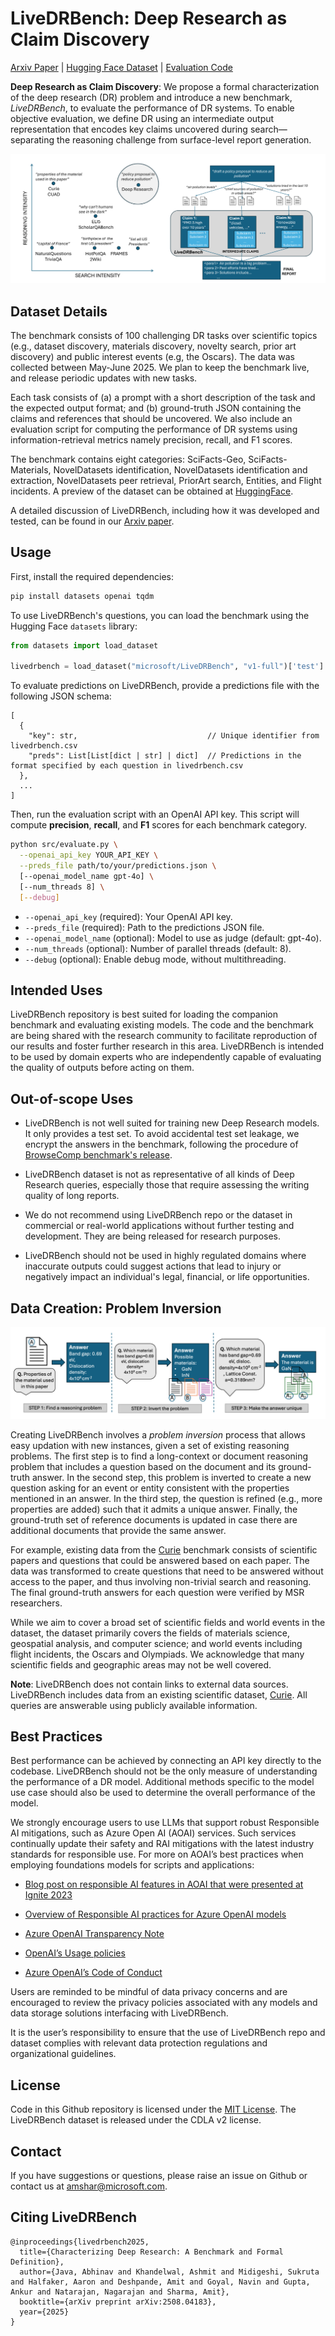 # LiveDRBench: Deep Research as Claim Discovery

[Arxiv Paper](https://arxiv.org/abs/2508.04183) | [Hugging Face Dataset](https://huggingface.co/datasets/microsoft/LiveDRBench) | [Evaluation Code](https://github.com/microsoft/LiveDRBench)

**Deep Research as Claim Discovery**: We propose a formal characterization of the deep research (DR) problem and introduce a new benchmark, _LiveDRBench_, to evaluate the performance of DR systems. To enable objective evaluation, we define DR using an intermediate output representation that encodes key claims uncovered during search—separating the reasoning challenge from surface-level report generation.

![Characterizing Deep Research task](docs/images/fig1.png)

## Dataset Details

The benchmark consists of 100 challenging DR tasks over scientific topics (e.g., dataset discovery, materials discovery, novelty search, prior art discovery) and public interest events (e.g, the Oscars). The data was collected between May-June 2025. We plan to keep the benchmark live, and release periodic updates with new tasks.

Each task consists of (a) a prompt with a short description of the task and the expected output format; and (b) ground-truth JSON containing the claims and references that should be uncovered. We also include an evaluation script for computing the performance of DR systems using information-retrieval metrics namely precision, recall, and F1 scores.

The benchmark contains eight categories: SciFacts-Geo, SciFacts-Materials, NovelDatasets identification, NovelDatasets identification and extraction, NovelDatasets peer retrieval, PriorArt search, Entities, and Flight incidents.
A preview of the dataset can be obtained at [HuggingFace](https://huggingface.co/datasets/microsoft/LiveDRBench).

A detailed discussion of LiveDRBench, including how it was developed and tested, can be found in our [Arxiv paper](https://arxiv.org/abs/2508.04183).

## Usage

First, install the required dependencies:

```bash
pip install datasets openai tqdm 
```

To use LiveDRBench's questions, you can load the benchmark using the Hugging Face `datasets` library:

```python
from datasets import load_dataset

livedrbench = load_dataset("microsoft/LiveDRBench", "v1-full")['test']
```

To evaluate predictions on LiveDRBench, provide a predictions file with the following JSON schema:

```
[
  {
    "key": str,                             // Unique identifier from livedrbench.csv
    "preds": List[List[dict | str] | dict]  // Predictions in the format specified by each question in livedrbench.csv
  },
  ...
]
```

Then, run the evaluation script with an OpenAI API key. This script will compute **precision**, **recall**, and **F1** scores for each benchmark category.

```bash
python src/evaluate.py \
  --openai_api_key YOUR_API_KEY \
  --preds_file path/to/your/predictions.json \
  [--openai_model_name gpt-4o] \
  [--num_threads 8] \
  [--debug]
```

-   `--openai_api_key` (required): Your OpenAI API key.
-   `--preds_file` (required): Path to the predictions JSON file.
-   `--openai_model_name` (optional): Model to use as judge (default: gpt-4o).
-   `--num_threads` (optional): Number of parallel threads (default: 8).
-   `--debug` (optional): Enable debug mode, without multithreading.

## Intended Uses

LiveDRBench repository is best suited for loading the companion benchmark and evaluating existing models. The code and the benchmark are being shared with the research community to facilitate reproduction of our results and foster further research in this area. LiveDRBench is intended to be used by domain experts who are independently capable of evaluating the quality of outputs before acting on them.

## Out-of-scope Uses

-   LiveDRBench is not well suited for training new Deep Research models. It only provides a test set. To avoid accidental test set leakage, we encrypt the answers in the benchmark, following the procedure of [BrowseComp benchmark's release](https://github.com/openai/simple-evals/blob/main/browsecomp_eval.py).

-   LiveDRBench dataset is not as representative of all kinds of Deep Research queries, especially those that require assessing the writing quality of long reports.

-   We do not recommend using LiveDRBench repo or the dataset in commercial or real-world applications without further testing and development. They are being released for research purposes.

-   LiveDRBench should not be used in highly regulated domains where inaccurate outputs could suggest actions that lead to injury or negatively impact an individual's legal, financial, or life opportunities.

## Data Creation: Problem Inversion

![Problem inversion process](./docs/images/fig4.png)

Creating LiveDRBench involves a _problem inversion_ process that allows easy updation with new instances, given a set of existing reasoning problems. The first step is to find a
long-context or document reasoning problem that includes a question based on the document and its ground-truth answer. In the second step, this problem is inverted to create a new question asking for an event or entity consistent with the properties mentioned in an answer. In the third step, the question is refined (e.g., more properties are added) such that it admits a unique answer. Finally, the ground-truth set of reference documents is updated in case there are additional documents that provide the same answer.

For example, existing data from the [Curie](https://github.com/google/curie) benchmark consists of scientific papers and questions that could be answered based on each paper. The data was transformed to create questions that need to be answered without access to the paper, and thus involving non-trivial search and reasoning. The final ground-truth answers for each question were verified by MSR researchers.

While we aim to cover a broad set of scientific fields and world events in the dataset, the dataset primarily covers the fields of materials science, geospatial analysis, and computer science; and world events including flight incidents, the Oscars and Olympiads. We acknowledge that many scientific fields and geographic areas may not be well covered.

**Note**: LiveDRBench does not contain links to external data sources. LiveDRBench includes data from an existing scientific dataset, [Curie](https://github.com/google/curie). All queries are answerable using publicly available information.

## Best Practices

Best performance can be achieved by connecting an API key directly to the codebase. LiveDRBench should not be the only measure of understanding the performance of a DR model. Additional methods specific to the model use case should also be used to determine the overall performance of the model.

We strongly encourage users to use LLMs that support robust Responsible AI mitigations, such as Azure Open AI (AOAI) services. Such services continually update their safety and RAI mitigations with the latest industry standards for responsible use. For more on AOAI’s best practices when employing foundations models for scripts and applications:

-   [Blog post on responsible AI features in AOAI that were presented at Ignite 2023](https://techcommunity.microsoft.com/t5/ai-azure-ai-services-blog/announcing-new-ai-safety-amp-responsible-ai-features-in-azure/ba-p/3983686)

-   [Overview of Responsible AI practices for Azure OpenAI models](https://learn.microsoft.com/en-us/legal/cognitive-services/openai/overview)

-   [Azure OpenAI Transparency Note](https://learn.microsoft.com/en-us/legal/cognitive-services/openai/transparency-note)

-   [OpenAI’s Usage policies](https://openai.com/policies/usage-policies)

-   [Azure OpenAI’s Code of Conduct](https://learn.microsoft.com/en-us/legal/cognitive-services/openai/code-of-conduct)

Users are reminded to be mindful of data privacy concerns and are encouraged to review the privacy policies associated with any models and data storage solutions interfacing with LiveDRBench.

It is the user’s responsibility to ensure that the use of LiveDRBench repo and dataset complies with relevant data protection regulations and organizational guidelines.

## License

Code in this Github repository is licensed under the [MIT License](https://github.com/microsoft/livedrbench/blob/main/LICENSE).
The LiveDRBench dataset is released under the CDLA v2 license.

## Contact

If you have suggestions or questions, please raise an issue on Github or contact us at amshar@microsoft.com.

## Citing LiveDRBench

    @inproceedings{livedrbench2025,
      title={Characterizing Deep Research: A Benchmark and Formal Definition},
      author={Java, Abhinav and Khandelwal, Ashmit and Midigeshi, Sukruta and Halfaker, Aaron and Deshpande, Amit and Goyal, Navin and Gupta, Ankur and Natarajan, Nagarajan and Sharma, Amit},
      booktitle={arXiv preprint arXiv:2508.04183},
      year={2025}
    }
